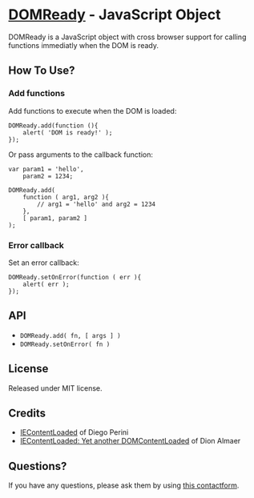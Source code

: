 [DOMReady](http://www.freelancephp.net/domready-javascript-object-cross-browser/) - JavaScript Object
=====================================================================================================

DOMReady is a JavaScript object with cross browser support for calling functions immediatly when the DOM is ready.


How To Use?
-----------

### Add functions ###

Add functions to execute when the DOM is loaded:

    DOMReady.add(function (){
        alert( 'DOM is ready!' );
    });

Or pass arguments to the callback function:

    var param1 = 'hello',
        param2 = 1234;

    DOMReady.add(
        function ( arg1, arg2 ){
            // arg1 = 'hello' and arg2 = 1234
        },
        [ param1, param2 ]
    );

### Error callback ###

Set an error callback:

    DOMReady.setOnError(function ( err ){
        alert( err );
    });


API
---

* `DOMReady.add( fn, [ args ] )`
* `DOMReady.setOnError( fn )`


License
-------

Released under MIT license.


Credits
-------

* [IEContentLoaded](http://javascript.nwbox.com/IEContentLoaded/) of Diego Perini
* [IEContentLoaded: Yet another DOMContentLoaded](http://ajaxian.com/archives/iecontentloaded-yet-another-domcontentloaded) of Dion Almaer


Questions?
----------

If you have any questions, please ask them by using [this contactform](http://www.freelancephp.net/contact).
